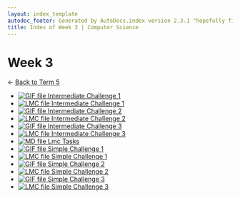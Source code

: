 ```yaml
---
layout: index_template
autodoc_footer: Generated by AutoDocs.index version 2.3.1 "hopefully fix indexes" ⓒ Starwort, 2020
title: Index of Week 3 | Computer Science
---
```


# **Week 3**

← [Back to Term 5](..)

- [![GIF file](https://img.icons8.com/windows/512/03dac6/image-document.png) Intermediate Challenge 1](./intermediate_challenge_1.gif)
- [![LMC file](https://starwort.github.io/computer-science/icon-lmc.png) Intermediate Challenge 1](./intermediate_challenge_1.lmc)
- [![GIF file](https://img.icons8.com/windows/512/03dac6/image-document.png) Intermediate Challenge 2](./intermediate_challenge_2.gif)
- [![LMC file](https://starwort.github.io/computer-science/icon-lmc.png) Intermediate Challenge 2](./intermediate_challenge_2.lmc)
- [![GIF file](https://img.icons8.com/windows/512/03dac6/image-document.png) Intermediate Challenge 3](./intermediate_challenge_3.gif)
- [![LMC file](https://starwort.github.io/computer-science/icon-lmc.png) Intermediate Challenge 3](./intermediate_challenge_3.lmc)
- [![MD file](https://img.icons8.com/windows/512/03dac6/regular-document.png) Lmc Tasks](./lmc_tasks.html)
- [![GIF file](https://img.icons8.com/windows/512/03dac6/image-document.png) Simple Challenge 1](./simple_challenge_1.gif)
- [![LMC file](https://starwort.github.io/computer-science/icon-lmc.png) Simple Challenge 1](./simple_challenge_1.lmc)
- [![GIF file](https://img.icons8.com/windows/512/03dac6/image-document.png) Simple Challenge 2](./simple_challenge_2.gif)
- [![LMC file](https://starwort.github.io/computer-science/icon-lmc.png) Simple Challenge 2](./simple_challenge_2.lmc)
- [![GIF file](https://img.icons8.com/windows/512/03dac6/image-document.png) Simple Challenge 3](./simple_challenge_3.gif)
- [![LMC file](https://starwort.github.io/computer-science/icon-lmc.png) Simple Challenge 3](./simple_challenge_3.lmc)
